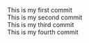 This is my first commit  
This is my second commit  
This is my third commit  
This is my fourth commit  